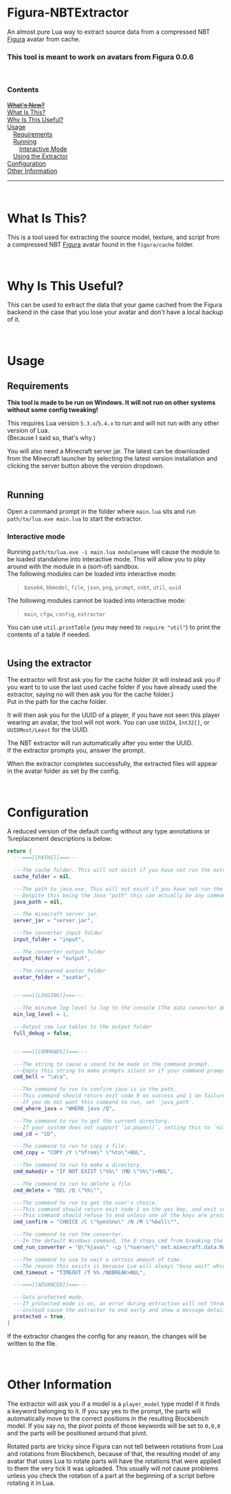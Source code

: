# Figura-NBTExtractor
An almost pure Lua way to extract source data from a compressed NBT
[Figura](https://modrinth.com/mod/figura) avatar from cache.
### **This tool is meant to work on avatars from Figura 0.0.6**

&nbsp;
### Contents
~~[What's New?](#whats-new)~~  
[What Is This?](#what-is-this)  
[Why Is This Useful?](#why-is-this-useful)  
[Usage](#usage)  
&emsp;[Requirements](#requirements)  
&emsp;[Running](#running)  
&emsp;&emsp;[Interactive Mode](#interactive-mode)  
&emsp;[Using the Extractor](#using-the-extractor)  
[Configuration](#configuration)  
[Other Information](#other-information)
***
&nbsp;
# What Is This?  
This is a tool used for extracting the source model, texture, and script from a compressed NBT
[Figura](https://modrinth.com/mod/figura) avatar found in the `figura/cache` folder.

&nbsp;
# Why Is This Useful?  
This can be used to extract the data that your game cached from the Figura backend in the case that
you lose your avatar and don't have a local backup of it.

&nbsp;
# Usage  
## Requirements
**This tool is made to be run on Windows. It will not run on other systems without some config
tweaking!**

This requires Lua version `5.3.x`/`5.4.x` to run and will not run with any other version of Lua.  
(Because I said so, that's why.)

You will also need a Minecraft server jar. The latest can be downloaded from the Minecraft launcher
by selecting the latest version installation and clicking the server button above the version
dropdown.  
&nbsp;  
## Running
Open a command prompt in the folder where `main.lua` sits and run `path/to/lua.exe main.lua` to
start the extractor.

### Interactive mode
Running `path/to/lua.exe -i main.lua modulename` will cause the module to be loaded standalone into
interactive mode. This will allow you to play around with the module in a (sort-of) sandbox.  
The following modules can be loaded into interactive mode:
> `base64`, `bbmodel`, `file`, `json`, `png`, `prompt`, `snbt`, `util`, `uuid`

The following modules cannot be loaded into interactive mode:
> `main`, `cfgw`, `config`, `extractor`

You can use `util.printTable` (you may need to `require "util"`) to print the contents of a table
if needed.  
&nbsp;
## Using the extractor
The extractor will first ask you for the cache folder (it will instead ask you if you want to to use
the last used cache folder if you have already used the extractor, saying no will then ask you for
the cache folder.)  
Put in the path for the cache folder.

It will then ask you for the UUID of a player, if you have not seen this player wearing an avatar,
the tool will not work. You can use `UUID4`, `Int32[]`, or `UUIDMost/Least` for the UUID.

The NBT extractor will run automatically after you enter the UUID.  
If the extractor prompts you, answer the prompt.

When the extractor completes successfully, the extracted files will appear in the avatar folder as
set by the config.

&nbsp;
# Configuration
A reduced version of the default config without any type annotations or %replacement descriptions is
below:
```lua
return {
  ---===[[PATHS]]===---

  ---The cache folder. This will not exist if you have not run the extractor yet.
  cache_folder = nil,

  ---The path to java.exe. This will not exist if you have not run the extractor yet.  
  ---Despite this being the Java "path" this can actually be any command that starts java.
  java_path = nil,

  ---The minecraft server jar.
  server_jar = "server.jar",

  ---The converter input folder
  input_folder = "input",

  ---The converter output folder
  output_folder = "output",

  ---The recovered avatar folder
  avatar_folder = "avatar",


  ---===[[LOGGING]]===---

  ---The minimum log level to log to the console (The data converter does not follow this value.)
  min_log_level = 1,

  ---Output raw lua tables to the output folder
  full_debug = false,


  ---===[[COMMANDS]]===---

  ---The string to cause a sound to be made in the command prompt.  
  ---Empty this string to make prompts silent or if your command prompt does not support bells.
  cmd_bell = "\a\a",

  ---The command to run to confirm java is in the path.  
  ---This command should return exit code 0 on success and 1 on failure.  
  ---If you do not want this command to run, set `java_path`.
  cmd_where_java = "WHERE java /Q",

  ---The command to run to get the current directory.  
  ---If your system does not support `io.popen()`, setting this to `nil` will disable it.
  cmd_cd = "CD",

  ---The command to run to copy a file.
  cmd_copy = "COPY /Y \"%from\" \"%to\">NUL",

  ---The command to run to make a directory.
  cmd_makedir = "IF NOT EXIST \"%%\" (MD \"%%\")>NUL",

  ---The command to run to delete a file.
  cmd_delete = "DEL /Q \"%%\"",

  ---The command to run to get the user's choice.  
  ---This command should return exit code 1 on the yes key, and exit code 2 on the no key.  
  ---This command should refuse to end unless one of the keys are pressed.
  cmd_confirm = "CHOICE /C \"%yes%no\" /N /M \"%bell\"",

  ---The command to run the converter.
  ---In the default Windows command, the @ stops cmd from breaking the line.
  cmd_run_converter = "@\"%java\" -cp \"%server\" net.minecraft.data.Main --dev --input \"%input\" --output \"%output\"",

  ---The command to use to wait a certain amount of time.  
  ---The reason this exists is because Lua will always "busy wait" which wastes CPU time.
  cmd_timeout = "TIMEOUT /T %% /NOBREAK>NUL",

  ---===[[ADVANCED]]===---

  ---Sets protected mode.  
  ---If protected mode is on, an error during extraction will not throw a Lua error and will
  ---instead cause the extractor to end early and show a message detailing how to get help.
  protected = true,
}
```
If the extractor changes the config for any reason, the changes will be written to the file.

&nbsp;
# Other Information
The extractor will ask you if a model is a `player_model` type model if it finds a keyword belonging
to it. If you say yes to the prompt, the parts will automatically move to the correct positions in
the resulting Blockbench model. If you say no, the pivot points of those keywords will be set to
`0,0,0` and the parts will be positioned around that pivot.

Rotated parts are tricky since Figura can not tell between rotations from Lua and rotations from
Blockbench, because of that, the resulting model of any avatar that uses Lua to rotate parts will
have the rotations that were applied to them the very tick it was uploaded. This usually will not
cause problems unless you check the rotation of a part at the beginning of a script before rotating
it in Lua.
